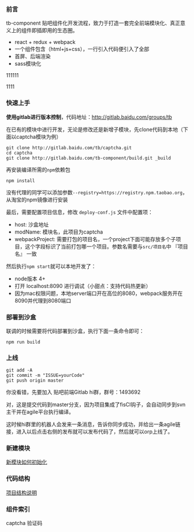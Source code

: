 ### 前言

tb-component 贴吧组件化开发流程，致力于打造一套完全前端模块化、真正意义上的组件即插即用的生态圈。

- react + redux + webpack
- 一个组件包含（html+js+css），一行引入代码便引入了全部
- 首屏、后端渲染
- sass模块化




111111

1111

### 快速上手

**使用gitlab进行版本控制**，代码地址：http://gitlab.baidu.com/groups/tb

在已有的模块中进行开发，无论是修改还是新增子模块，先clone代码到本地（下面以captcha模块为例）

````
git clone http://gitlab.baidu.com/tb/captcha.git
cd captcha
git clone http://gitlab.baidu.com/tb-component/build.git _build
````

再安装编译所需的`npm`依赖包

````
npm install
````

没有代理的同学可以添加参数`--registry=https://registry.npm.taobao.org`，从淘宝的npm镜像进行安装

最后，需要配置项目信息，修改 `deploy-conf.js` 文件中配置项：

- host: 沙盒地址
- modName: 模块名，此项目为captcha
- webpackProject: 需要打包的项目名，一个project下面可能存放多个子项目，这个字段标识了当前打包哪一个项目。参数名需要与`src/项目名`中 『项目名』 一致

然后执行`npm start`就可以本地开发了：

- node版本 4+
- 打开 localhost:8090 进行调试（小甜点：支持代码热更新）
- 因为mac权限问题，本地server端口开在高位的8080，webpack服务开在8090并代理到8080端口

### 部署到沙盒

联调的时候需要将代码部署到沙盒，执行下面一条命令即可：

````
npm run build
````

### 上线

````
git add -A
git commit -m "ISSUE=yourCode"
git push origin master
````

你没看错，先要加入 贴吧前端Gitlab hi群，群号：1493692

对，这是提交代码到master分支，因为项目集成了fisCI钩子，会自动同步到svn主干并在agile平台执行编译。

这时候hi群里的机器人会发来一条消息，告诉你同步成功，并给出一条agile链接，进入以后点击右侧的发布就可以发布代码了，然后就可以orp上线了。

### 新建模块

[新模块如何初始化](newProject.md)

### 代码结构

[项目结构说明](tree.md)

### 组件索引

captcha 验证码